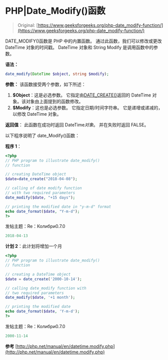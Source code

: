 # PHP|Date_Modify()函数

> Original: [https://www.geeksforgeeks.org/php-date_modify-function/](https://www.geeksforgeeks.org/php-date_modify-function/)

DATE_MODIFY()函数是 PHP 中的内置函数。 通过此函数，我们可以修改或更改 DateTime 对象的时间戳。 DateTime 对象和 String Modify 是调用函数中的参数。

**语法：**

```php
date_modify(DateTime $object, string $modify);

```

**参数：**
该函数接受两个参数，如下所述：

1.  **$Object**：这是必选参数。 它指定由[DATE_CREATE()](https://www.geeksforgeeks.org/php-date_create-date_format-add_date-functions/)返回的 DateTime 对象。该对象由上面提到的函数修改。
2.  **$Modify**：这也是必选参数。 它指定日期/时间字符串。 它是递增或递减的，以修改 DateTime 对象。

**返回值**：
此函数在成功时返回 DateTime*对象*。 并在失败时返回 FALSE。

以下程序说明了 date_Modify()函数：

**程序 1**：

```php
<?php
// PHP program to illustrate date_modify()
// function

// creating DateTime object
$date=date_create("2018-04-08");

// calling of date modify function
// with two required parameters 
date_modify($date, "+15 days"); 

// printing the modified date in "y-m-d" format
echo date_format($date, "Y-m-d");
?>
```

发帖主题：Re：Колибри0.7.0

```php
2018-04-13

```

**计划 2**：此计划将增加一个月

```php
<?php
// PHP program to illustrate date_modify()
// function

// creating a DateTime object
$date = date_create('2000-10-14');

// calling date_modify function with 
// two required parameters
date_modify($date, '+1 month');

// printing the modified date
echo date_format($date, 'Y-m-d');
?>
```

发帖主题：Re：Колибри0.7.0

```php
2000-11-14

```

**参考**
[http://php.net/manual/en/datetime.modify.php](http://php.net/manual/en/datetime.modify.php)